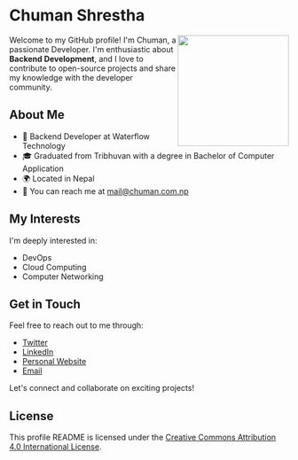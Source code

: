 # Chuman Shrestha

<img align="right" width="200" height="200" src="https://images.weserv.nl/?url=avatars.githubusercontent.com/u/52157369?v=4&h=300&w=300&fit=cover&mask=circle&maxage=7d">

Welcome to my GitHub profile! I'm Chuman, a passionate Developer. I'm enthusiastic about **Backend Development**, and I love to contribute to open-source projects and share my knowledge with the developer community.

## About Me

- 💼 Backend Developer at Waterflow Technology
- 🎓 Graduated from Tribhuvan with a degree in Bachelor of Computer Application
- 🌍 Located in Nepal
- 📧 You can reach me at mail@chuman.com.np

## My Interests

I'm deeply interested in:

- DevOps
- Cloud Computing
- Computer Networking

## Get in Touch

Feel free to reach out to me through:

- [Twitter](https://twitter.com/chumanstha)
- [LinkedIn](https://www.linkedin.com/in/chumanstha)
- [Personal Website](https://www.chuman.com.np)
- [Email](mailto:mail@chuman.com.np)

Let's connect and collaborate on exciting projects!

## License

This profile README is licensed under the [Creative Commons Attribution 4.0 International License](https://creativecommons.org/licenses/by/4.0/).

